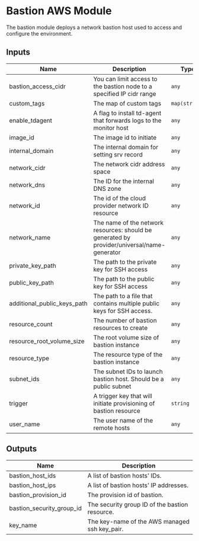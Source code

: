 # Bastion AWS Module

The bastion module deploys a network bastion host used to access and configure the environment.

## Inputs

| Name                        | Description                                                                                 | Type          | Default | Required |
| --------------------------- | ------------------------------------------------------------------------------------------- | ------------- | ------- | :------: |
| bastion_access_cidr         | You can limit access to the bastion node to a specified IP cidr range                       | `any`         | n/a     |   yes    |
| custom_tags                 | The map of custom tags                                                                      | `map(string)` | `{}`    |    no    |
| enable_tdagent              | A flag to install td-agent that forwards logs to the monitor host                           | `any`         | n/a     |   yes    |
| image_id                    | The image id to initiate                                                                    | `any`         | n/a     |   yes    |
| internal_domain             | The internal domain for setting srv record                                                  | `any`         | n/a     |   yes    |
| network_cidr                | The network cidr address space                                                              | `any`         | n/a     |   yes    |
| network_dns                 | The ID for the internal DNS zone                                                            | `any`         | n/a     |   yes    |
| network_id                  | The id of the cloud provider network ID resource                                            | `any`         | n/a     |   yes    |
| network_name                | The name of the network resources: should be generated by provider/universal/name-generator | `any`         | n/a     |   yes    |
| private_key_path            | The path to the private key for SSH access                                                  | `any`         | n/a     |   yes    |
| public_key_path             | The path to the public key for SSH access                                                   | `any`         | n/a     |   yes    |
| additional_public_keys_path | The path to a file that contains multiple public keys for SSH access.                       | `any`         | `""`    |    no    |
| resource_count              | The number of bastion resources to create                                                   | `any`         | n/a     |   yes    |
| resource_root_volume_size   | The root volume size of bastion instance                                                    | `any`         | n/a     |   yes    |
| resource_type               | The resource type of the bastion instance                                                   | `any`         | n/a     |   yes    |
| subnet_ids                  | The subnet IDs to launch bastion host. Should be a public subnet                            | `any`         | n/a     |   yes    |
| trigger                     | A trigger key that will initiate provisioning of bastion resource                           | `string`      | `""`    |    no    |
| user_name                   | The user name of the remote hosts                                                           | `any`         | n/a     |   yes    |

## Outputs

| Name                      | Description                                    |
| ------------------------- | ---------------------------------------------- |
| bastion_host_ids          | A list of bastion hosts' IDs.                  |
| bastion_host_ips          | A list of bastion hosts' IP addresses.         |
| bastion_provision_id      | The provision id of bastion.                   |
| bastion_security_group_id | The security group ID of the bastion resource. |
| key_name                  | The key-name of the AWS managed ssh key_pair.  |
